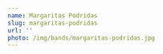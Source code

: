 ```yaml
---
name: Margaritas Podridas
slug: margaritas-podridas
url: ''
photo: /img/bands/margaritas-podridas.jpg
---
```

